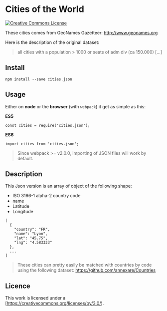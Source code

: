 # Cities of the World
[![Creative Commons License](https://i.creativecommons.org/l/by/3.0/80x15.png)](https://creativecommons.org/licenses/by/3.0/)

These cities comes from GeoNames Gazetteer:
http://www.geonames.org

Here is the description of the original dataset:
> all cities with a population > 1000 or seats of adm div (ca 150.000) [...]

## Install
```
npm install --save cities.json
```

## Usage
Either on **node** or the **browser** (with `webpack`) it get as simple as this:

**ES5**
```
const cities = require('cities.json');
```

**ES6**
```
import cities from 'cities.json';
```

> Since webpack >= v2.0.0, importing of JSON files will work by default.

## Description
This Json version is an array of object of the following shape:
- ISO 3166-1 alpha-2 country code
- name
- Latitude
- Longitude
```
[
  {
    "country": "FR",
    "name": "Lyon",
    "lat": "45.75",
    "lng": "4.583333"
  },
  ...
]
```

> These cities can pretty easily be matched with countries by code using the following dataset:
> https://github.com/annexare/Countries

## Licence

This work is licensed under a [https://creativecommons.org/licenses/by/3.0/).
